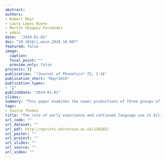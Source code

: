 ```yaml
---
abstract:
authors:
- Robert Mayr 
- Laura López Bueno
- Martín Vázquez Fernández
- admin
date:  "2019-01-01"
doi: "10.1016/j.wocn.2018.10.007"
featured: false
image:
  caption: 
  focal_point: ""
  preview_only: false
projects: []
publication: '*Journal of Phonetics* 72, 1-16'
publication_short: "Mayr2019"
publication_types:
- "2"
publishDate: "2019-01-01"
slides: 
summary: "This paper examines the vowel productions of three groups of adult Galician-Spanish bilinguals: Spanish-dominant (SD) bilinguals, Galician-dominant (GD) bilinguals, and Dual Switch (DS) bilinguals who had early experience with Galician in the home, predominantly used Spanish upon school entry, but in adolescence/adulthood switched to Galician for ideological reasons. To examine how linguistic experience with Galician and Spanish affected the participants' speech, a cued picture-naming task, conducted in unilingual and code switched conditions, was used to elicit the Galician mid vowel contrasts /e-ɛ/ and /o-ɔ/ and the Spanish mid vowels /e/ and /o/. The results revealed no difference in either condition in normalised F1 and F2 across the front and back vowels in the two languages. These patterns not only held for the SD bilinguals, for whom vowel mergers were expected, but also the DS and GD bilinguals. As such, the study is the first to document widespread mergers of Galician mid-vowels in bilinguals with extensive early Galician language experience and regular use, and to demonstrate overlap with Spanish mid-vowel categories. The findings suggest that psycholinguistic factors, such as age of acquisition or language use, can only partially explain the data and that input-related and socio-indexical factors are equally critical in understanding the acquisition and maintenance of language-specific speech patterns."
tags:
- Source Themes
title: "The role of early experience and continued language use in bilingual speech production: A study of Galician and Spanish mid vowels by Galician-Spanish bilinguals"
url_code: ""
url_dataset: ""
url_pdf: http://eprints.whiterose.ac.uk/138585/
url_poster: ""
url_project: ""
url_slides: ""
url_source: ""
url_video: ""
---
```



